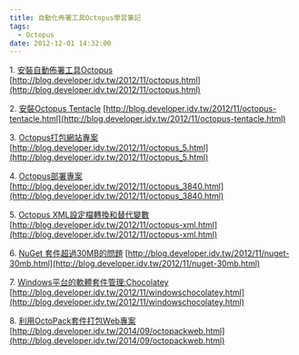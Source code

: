 ```yaml
---
title: 自動化佈署工具Octopus學習筆記
tags:
  - Octopus
date: 2012-12-01 14:32:00
---
```


1\. [安裝自動佈署工具Octopus](http://blog.developer.idv.tw/2012/11/octopus.html)
[http://blog.developer.idv.tw/2012/11/octopus.html](http://blog.developer.idv.tw/2012/11/octopus.html)

2\. [安裝Octopus Tentacle](http://blog.developer.idv.tw/2012/11/octopus-tentacle.html)
[http://blog.developer.idv.tw/2012/11/octopus-tentacle.html](http://blog.developer.idv.tw/2012/11/octopus-tentacle.html)

3\. [Octopus打包網站專案](http://blog.developer.idv.tw/2012/11/octopus_5.html)
[http://blog.developer.idv.tw/2012/11/octopus_5.html](http://blog.developer.idv.tw/2012/11/octopus_5.html)

4\. [Octopus部署專案](http://blog.developer.idv.tw/2012/11/octopus_3840.html)
[http://blog.developer.idv.tw/2012/11/octopus_3840.html](http://blog.developer.idv.tw/2012/11/octopus_3840.html)

5\. [Octopus XML設定檔轉換和替代變數](http://blog.developer.idv.tw/2012/11/octopus-xml.html)
[http://blog.developer.idv.tw/2012/11/octopus-xml.html](http://blog.developer.idv.tw/2012/11/octopus-xml.html)

6\. [NuGet 套件超過30MB的問題](http://blog.developer.idv.tw/2012/11/nuget-30mb.html)
[http://blog.developer.idv.tw/2012/11/nuget-30mb.html](http://blog.developer.idv.tw/2012/11/nuget-30mb.html)

7\. [Windows平台的軟體套件管理:Chocolatey](http://blog.developer.idv.tw/2012/11/windowschocolatey.html)
[http://blog.developer.idv.tw/2012/11/windowschocolatey.html](http://blog.developer.idv.tw/2012/11/windowschocolatey.html)

8.&nbsp;[利用OctoPack套件打包Web專案](http://blog.developer.idv.tw/2014/09/octopackweb.html)
[http://blog.developer.idv.tw/2014/09/octopackweb.html](http://blog.developer.idv.tw/2014/09/octopackweb.html)